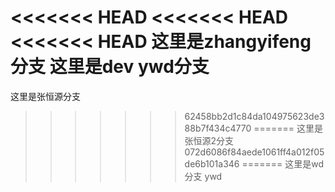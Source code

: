 <<<<<<< HEAD
<<<<<<< HEAD
<<<<<<< HEAD
这里是zhangyifeng分支
这里是dev ywd分支
=======
这里是张恒源分支
>>>>>>> 62458bb2d1c84da104975623de388b7f434c4770
=======
这里是张恒源2分支
>>>>>>> 072d6086f84aede1061ff4a012f05de6b101a346
=======
这里是wd分支
>>>>>>> ywd
